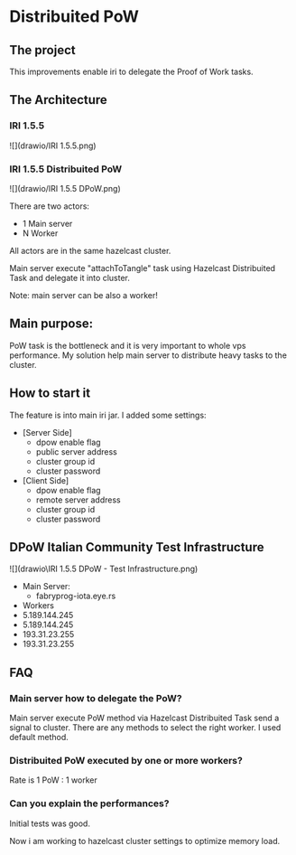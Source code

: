 # Distribuited PoW

## The project

This improvements enable iri to delegate the Proof of Work tasks.

## The Architecture

### IRI 1.5.5

![](drawio/IRI 1.5.5.png)

### IRI 1.5.5 Distribuited PoW

![](drawio/IRI 1.5.5 DPoW.png)

There are two actors:
 - 1 Main server
 - N Worker

All actors are in the same hazelcast cluster.

Main server execute "attachToTangle" task using Hazelcast Distribuited Task and delegate it into cluster.

Note: main server can be also a worker!

## Main purpose:

PoW task is the bottleneck and it is very important to whole vps performance. My solution help main server to distribute heavy tasks to the cluster.

## How to start it

The feature is into main iri jar. I added some settings:

 - [Server Side]
   - dpow enable flag
   - public server address
   - cluster group id
   - cluster password
 - [Client Side]
   - dpow enable flag
   - remote server address
   - cluster group id
   - cluster password

## DPoW Italian Community Test Infrastructure

![](drawio\IRI 1.5.5 DPoW - Test Infrastructure.png)

- Main Server:
  - fabryprog-iota.eye.rs
- Workers
 - 5.189.144.245
 - 5.189.144.245
 - 193.31.23.255
 - 193.31.23.255

## FAQ

### Main server how to delegate the PoW?

Main server execute PoW method via Hazelcast Distribuited Task send a signal to cluster. There are any methods to select the right worker. I used default method.

### Distribuited PoW executed by one or more workers?

Rate is 1 PoW : 1 worker

### Can you explain the performances?

Initial tests was good.

Now i am working to hazelcast cluster settings to optimize memory load.
